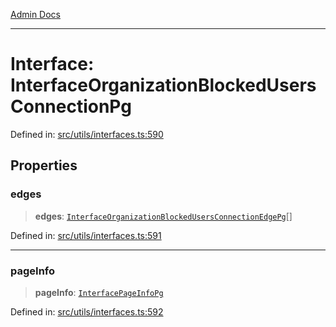 [Admin Docs](/)

***

# Interface: InterfaceOrganizationBlockedUsersConnectionPg

Defined in: [src/utils/interfaces.ts:590](https://github.com/PalisadoesFoundation/talawa-admin/blob/main/src/utils/interfaces.ts#L590)

## Properties

### edges

> **edges**: [`InterfaceOrganizationBlockedUsersConnectionEdgePg`](InterfaceOrganizationBlockedUsersConnectionEdgePg.md)[]

Defined in: [src/utils/interfaces.ts:591](https://github.com/PalisadoesFoundation/talawa-admin/blob/main/src/utils/interfaces.ts#L591)

***

### pageInfo

> **pageInfo**: [`InterfacePageInfoPg`](InterfacePageInfoPg.md)

Defined in: [src/utils/interfaces.ts:592](https://github.com/PalisadoesFoundation/talawa-admin/blob/main/src/utils/interfaces.ts#L592)
